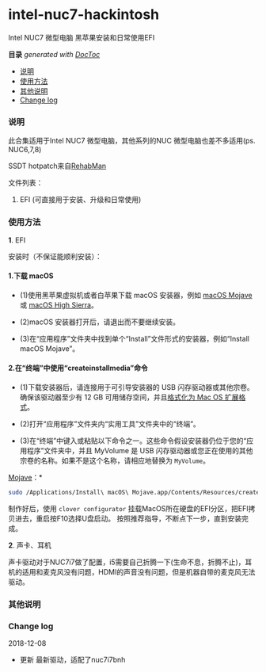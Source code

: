 intel-nuc7-hackintosh
===

Intel NUC7 微型电脑 黑苹果安装和日常使用EFI


<!-- START doctoc generated TOC please keep comment here to allow auto update -->
<!-- DON'T EDIT THIS SECTION, INSTEAD RE-RUN doctoc TO UPDATE -->
**目录**  *generated with [DocToc](https://github.com/thlorenz/doctoc)*

- [说明](#说明)
- [使用方法](#%E4%BD%BF%E7%94%A8%E6%96%B9%E6%B3%95)
- [其他说明](#%E5%85%B6%E4%BB%96%E8%AF%B4%E6%98%8E)
- [Change log](#change-log)

<!-- END doctoc generated TOC please keep comment here to allow auto update -->

### 说明

此合集适用于Intel NUC7 微型电脑，其他系列的NUC 微型电脑也差不多适用(ps. NUC6,7,8)

SSDT hotpatch来自[RehabMan](https://github.com/RehabMan/OS-X-Clover-Laptop-Config) 

文件列表：

1. EFI (可直接用于安装、升级和日常使用)

### 使用方法

**1**. EFI

安装时（不保证能顺利安装）：

#### 1.下载 macOS

* (1)使用黑苹果虚拟机或者白苹果下载 macOS 安装器，例如 [macOS Mojave](https://support.apple.com/zh-cn/HT201475) 或 [macOS High Sierra](https://support.apple.com/zh-cn/HT201475)。

* (2)macOS 安装器打开后，请退出而不要继续安装。

* (3)在“应用程序”文件夹中找到单个“Install”文件形式的安装器，例如“Install macOS Mojave”。

#### 2.在“终端”中使用“createinstallmedia”命令

* (1)下载安装器后，请连接用于可引导安装器的 USB 闪存驱动器或其他宗卷。确保该驱动器至少有 12 GB 可用储存空间，并且[格式化为 Mac OS 扩展格式](https://support.apple.com/zh-cn/HT208496)。

* (2)打开“应用程序”文件夹内“实用工具”文件夹中的“终端”。

* (3)在“终端”中键入或粘贴以下命令之一。这些命令假设安装器仍位于您的“应用程序”文件夹中，并且 MyVolume 是 USB 闪存驱动器或您正在使用的其他宗卷的名称。如果不是这个名称，请相应地替换为 ``MyVolume``。

[Mojave](https://support.apple.com/zh-cn/HT201475)：*
```sh 
sudo /Applications/Install\ macOS\ Mojave.app/Contents/Resources/createinstallmedia --volume /Volumes/MyVolume
```
制作好后，使用 `clover configurator` 挂载MacOS所在硬盘的EFI分区，把EFI拷贝进去，重启按F10选择U盘启动。
按照推荐指导，不断点下一步，直到安装完成。

**2**. 声卡、耳机

声卡驱动对于NUC7i7做了配置，i5需要自己折腾一下(生命不息，折腾不止)，耳机的适用和麦克风没有问题，HDMI的声音没有问题，但是机器自带的麦克风无法驱动。

### 其他说明

### Change log

2018-12-08

- 更新 最新驱动，适配了nuc7i7bnh

